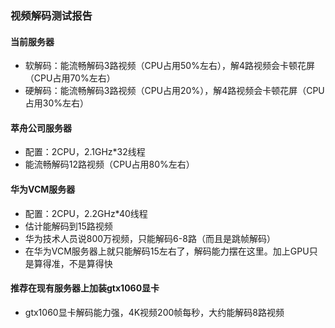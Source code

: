 ### 视频解码测试报告

#### 当前服务器

* 软解码：能流畅解码3路视频（CPU占用50%左右），解4路视频会卡顿花屏（CPU占用70%左右）
* 硬解码：能流畅解码3路视频（CPU占用20%），解4路视频会卡顿花屏（CPU占用30%左右）

#### 萃舟公司服务器

* 配置：2CPU，2.1GHz*32线程
* 能流畅解码12路视频（CPU占用80%左右）

#### 华为VCM服务器

* 配置：2CPU，2.2GHz*40线程
* 估计能解码到15路视频
* 华为技术人员说800万视频，只能解码6-8路（而且是跳帧解码）
* 在华为VCM服务器上就只能解码15左右了，解码能力摆在这里。加上GPU只是算得准，不是算得快

#### 推荐在现有服务器上加装gtx1060显卡

* gtx1060显卡解码能力强，4K视频200帧每秒，大约能解码8路视频

